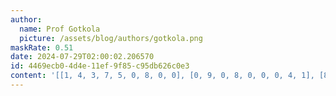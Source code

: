 ```yaml
---
author:
  name: Prof Gotkola
  picture: /assets/blog/authors/gotkola.png
maskRate: 0.51
date: 2024-07-29T02:00:02.206570
id: 4469ecb0-4d4e-11ef-9f85-c95db626c0e3
content: '[[1, 4, 3, 7, 5, 0, 8, 0, 0], [0, 9, 0, 8, 0, 0, 0, 4, 1], [8, 0, 0, 3, 4, 1, 0, 9, 5], [6, 3, 0, 2, 0, 0, 0, 1, 7], [0, 0, 4, 0, 3, 0, 0, 0, 9], [9, 0, 0, 0, 0, 4, 0, 0, 0], [3, 2, 0, 9, 0, 7, 0, 8, 0], [0, 8, 9, 0, 0, 6, 0, 0, 3], [4, 0, 0, 5, 0, 3, 9, 6, 0]]'
---
```

